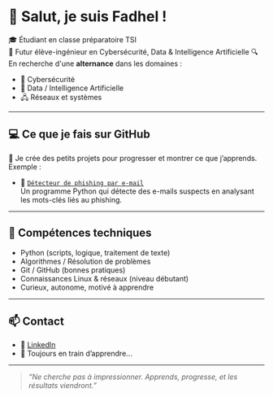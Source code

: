 # 👋 Salut, je suis Fadhel !

🎓 Étudiant en classe préparatoire TSI  
🎯 Futur élève-ingénieur en Cybersécurité, Data & Intelligence Artificielle
🔍 En recherche d'une **alternance** dans les domaines :
- 🔐 Cybersécurité
- 🤖 Data / Intelligence Artificielle
- 🖧 Réseaux et systèmes

---

## 💻 Ce que je fais sur GitHub

🚀 Je crée des petits projets pour progresser et montrer ce que j’apprends.  
Exemple :

- 📁 [`Détecteur de phishing par e-mail`](https://github.com/Fadhel642/detecteur-de-phishing-par-e-mail)  
  Un programme Python qui détecte des e-mails suspects en analysant les mots-clés liés au phishing.

---

## 🧠 Compétences techniques

- Python (scripts, logique, traitement de texte)
- Algorithmes / Résolution de problèmes
- Git / GitHub (bonnes pratiques)
- Connaissances Linux & réseaux (niveau débutant)
- Curieux, autonome, motivé à apprendre

---

## 📫 Contact
- 🔗 [LinkedIn](https://www.linkedin.com/in/fadhel-gharbi)
- 🧠 Toujours en train d’apprendre...

---

> *“Ne cherche pas à impressionner. Apprends, progresse, et les résultats viendront.”*
